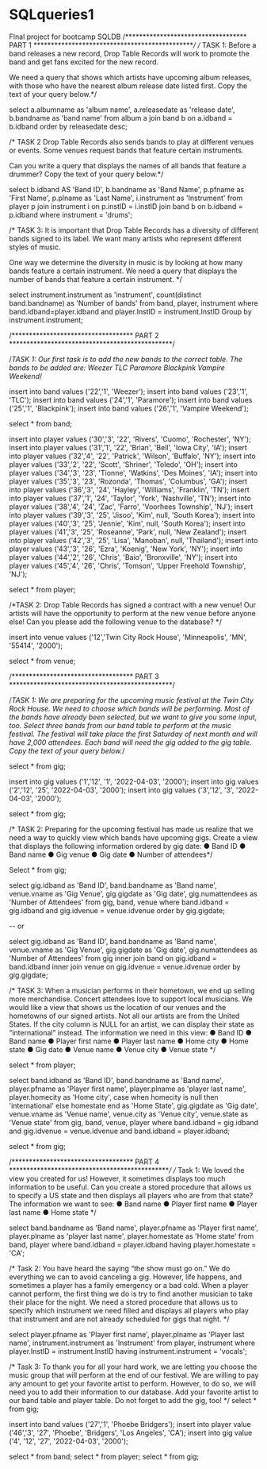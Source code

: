 # SQLqueries1
FInal project for bootcamp SQLDB
/*********************************** PART 1 ***********************************************/
/* TASK 1: Before a band releases a new record, Drop Table Records will work to promote the band
and get fans excited for the new record.

We need a query that shows which artists have upcoming album releases, with those who
have the nearest album release date listed first. Copy the text of your query below.*/ 

select a.albumname as 'album name', 
		a.releasedate as 'release date', 
        b.bandname as 'band name'
from album a
join band b on a.idband = b.idband
order by releasedate desc;

/* TASK 2 Drop Table Records also sends bands to play at different venues or events.
Some venues request bands that feature certain instruments. 

Can you write a query that displays the names of all bands that feature a drummer? Copy the text of your query
below.*/

select b.idband AS 'Band ID',
		b.bandname as 'Band Name',
        p.pfname as 'First Name',
        p.plname as 'Last Name',
        i.instrument as 'Instrument'
from player p
	join instrument i on p.instID = i.instID
	join band b on b.idband = p.idband
where instrument = 'drums';

/* TASK 3: It is important that Drop Table Records has a diversity of different bands signed to its label.
We want many artists who represent different styles of music.

One way we determine the diversity in music is by looking at how many bands feature a
certain instrument. We need a query that displays the number of bands that feature a
certain instrument. */

select instrument.instrument as 'instrument',
		count(distinct band.bandname) as 'Number of bands'
from band, player, instrument
where band.idband=player.idband and player.InstID = instrument.InstID
Group by instrument.instrument;

/*********************************** PART 2 ***********************************************/

/*TASK 1: Our first task is to add the new bands to the correct table. The bands to be added are:
Weezer
TLC
Paramore
Blackpink
Vampire Weekend*/

insert into band values ('22','1', 'Weezer');
insert into band values ('23','1', 'TLC');
insert into band values ('24','1', 'Paramore');
insert into band values ('25','1', 'Blackpink');
insert into band values ('26','1', 'Vampire Weekend');

select * from band; 


insert into player values ('30','3', '22', 'Rivers', 'Cuomo', 'Rochester', 'NY');
insert into player values ('31','1', '22', 'Brian', 'Bell', 'Iowa City', 'IA');
insert into player values ('32','4', '22', 'Patrick', 'Wilson', 'Buffalo', 'NY');
insert into player values ('33','2', '22', 'Scott', 'Shriner', 'Toledo', 'OH');
insert into player values ('34','3', '23', 'Tionne', 'Watkins', 'Des Moines', 'IA');
insert into player values ('35','3', '23', 'Rozonda', 'Thomas', 'Columbus', 'GA');
insert into player values ('36','3', '24', 'Hayley', 'Williams', 'Franklin', 'TN');
insert into player values ('37','1', '24', 'Taylor', 'York', 'Nashville', 'TN');
insert into player values ('38','4', '24', 'Zac', 'Farro', 'Voorhees Township', 'NJ');
insert into player values ('39','3', '25', 'Jisoo', 'Kim', null, 'South Korea');
insert into player values ('40','3', '25', 'Jennie', 'Kim', null, 'South Korea');
insert into player values ('41','3', '25', 'Roseanne', 'Park', null, 'New Zealand');
insert into player values ('42','3', '25', 'Lisa', 'Manoban', null, 'Thailand');
insert into player values ('43','3', '26', 'Ezra', 'Koenig', 'New York', 'NY');
insert into player values ('44','2', '26', 'Chris', 'Baio', 'Bronxville', 'NY');
insert into player values ('45','4', '26', 'Chris', 'Tomson', 'Upper Freehold Township', 'NJ');

select * from player;

/*TASK 2: Drop Table Records has signed a contract with a new venue! Our artists will have the
opportunity to perform at the new venue before anyone else!
Can you please add the following venue to the database? */

insert into venue values ('12','Twin City Rock House', 'Minneapolis', 'MN', '55414', '2000');

select * from venue; 


/*********************************** PART 3 ***********************************************/

/*TASK 1: We are preparing for the upcoming music festival at the Twin City Rock House. We need to
choose which bands will be performing. Most of the bands have already been selected, but
we want to give you some input, too.
Select three bands from our band table to perform at the music festival. The festival will
take place the first Saturday of next month and will have 2,000 attendees.
Each band will need the gig added to the gig table. Copy the text of your query below.*/

select * from gig;

insert into gig values ('1','12', '1', '2022-04-03', '2000');
insert into gig values ('2','12', '25', '2022-04-03', '2000');
insert into gig values ('3','12', '3', '2022-04-03', '2000');


select * from gig;

/* TASK 2: Preparing for the upcoming festival has made us realize that we need a way to quickly view
which bands have upcoming gigs.
Create a view that displays the following information ordered by gig date:
● Band ID
● Band name
● Gig venue
● Gig date
● Number of attendees*/

Select * from gig;

select gig.idband as 'Band ID', 
		band.bandname as 'Band name', 
        venue.vname as 'Gig Venue', 
        gig.gigdate as 'Gig date', 
        gig.numattendees as 'Number of Attendees'
from gig, band, venue
where band.idband = gig.idband and gig.idvenue = venue.idvenue
order by gig.gigdate;

-- or

select gig.idband as 'Band ID', 
		band.bandname as 'Band name', 
        venue.vname as 'Gig Venue', 
        gig.gigdate as 'Gig date', 
        gig.numattendees as 'Number of Attendees'
from gig
	inner join band on gig.idband = band.idband 
	inner join venue on gig.idvenue = venue.idvenue
order by gig.gigdate;

/* TASK 3: When a musician performs in their hometown, we end up selling more merchandise.
Concert attendees love to support local musicians.
We would like a view that shows us the location of our venues and the hometowns of our
signed artists. Not all our artists are from the United States. If the city column is NULL for
an artist, we can display their state as “international” instead.
The information we need in this view:
● Band ID
● Band name
● Player first name
● Player last name
● Home city
● Home state
● Gig date
● Venue name
● Venue city
● Venue state */


select * from player;

select band.idband as 'Band ID', 
		band.bandname as 'Band name', 
        player.pfname as 'Player first name',
        player.plname as 'player last name',
        player.homecity as 'Home city',
			case
				when homecity is null then 'international'
				else homestate
			end as 'Home State',
		gig.gigdate as 'Gig date',
        venue.vname as 'Venue name', 
        venue.city as 'Venue city',
        venue.state as 'Venue state'
from gig, band, venue, player
where band.idband = gig.idband and gig.idvenue = venue.idvenue and band.idband = player.idband;

select * from gig;

/*********************************** PART 4 ***********************************************/
/* Task 1: We loved the view you created for us! However, it sometimes displays too much
information to be useful.
Can you create a stored procedure that allows us to specify a US state and then displays all
players who are from that state?
The information we want to see:
● Band name 
● Player first name
● Player last name
● Home state */

select band.bandname as 'Band name', 
		player.pfname as 'Player first name',
        player.plname as 'player last name',
        player.homestate as 'Home state'
from band, player
where band.idband = player.idband
having player.homestate = 'CA';

/* Task 2: You have heard the saying “the show must go on.” We do everything we can to avoid
canceling a gig. However, life happens, and sometimes a player has a family emergency or
a bad cold.
When a player cannot perform, the first thing we do is try to find another musician to take
their place for the night.
We need a stored procedure that allows us to specify which instrument we need filled and
displays all players who play that instrument and are not already scheduled for gigs that
night. */

select player.pfname as 'Player first name',
        player.plname as 'Player last name',
		instrument.instrument as 'Instrument'
from player, instrument
where player.InstID = instrument.InstID
having instrument.instrument = 'vocals';


/* Task 3: To thank you for all your hard work, we are letting you choose the music group that will
perform at the end of our festival.
We are willing to pay any amount to get your favorite artist to perform. However, to do so,
we will need you to add their information to our database.
Add your favorite artist to our band table and player table. Do not forget to add the gig,
too! */
select * from gig;

insert into band values ('27','1', 'Phoebe Bridgers');
insert into player value ('46','3', '27', 'Phoebe', 'Bridgers', 'Los Angeles', 'CA');
insert into gig value ('4', '12', '27', '2022-04-03', '2000');

select * from band;
select * from player;
select * from gig;
